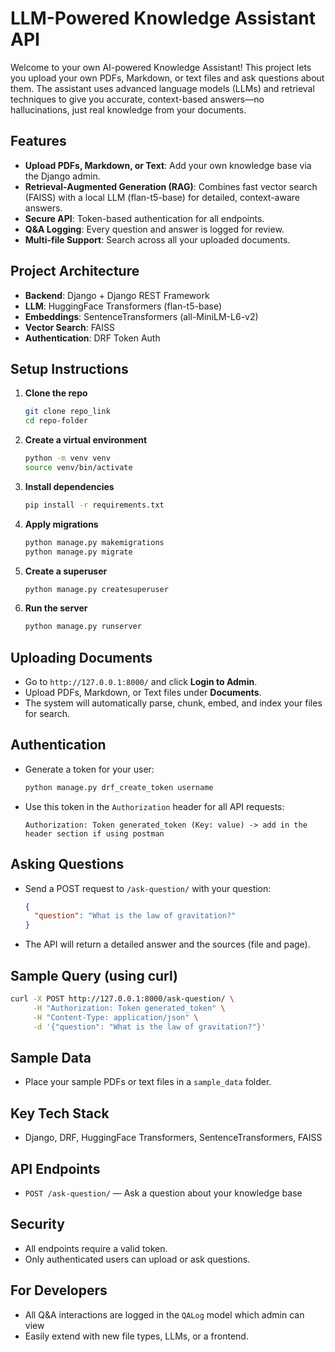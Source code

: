 # LLM-Powered Knowledge Assistant API

Welcome to your own AI-powered Knowledge Assistant! This project lets you upload your own PDFs, Markdown, or text files and ask questions about them. The assistant uses advanced language models (LLMs) and retrieval techniques to give you accurate, context-based answers—no hallucinations, just real knowledge from your documents.

## Features
- **Upload PDFs, Markdown, or Text**: Add your own knowledge base via the Django admin.
- **Retrieval-Augmented Generation (RAG)**: Combines fast vector search (FAISS) with a local LLM (flan-t5-base) for detailed, context-aware answers.
- **Secure API**: Token-based authentication for all endpoints.
- **Q&A Logging**: Every question and answer is logged for review.
- **Multi-file Support**: Search across all your uploaded documents.

## Project Architecture
- **Backend**: Django + Django REST Framework
- **LLM**: HuggingFace Transformers (flan-t5-base)
- **Embeddings**: SentenceTransformers (all-MiniLM-L6-v2)
- **Vector Search**: FAISS
- **Authentication**: DRF Token Auth

## Setup Instructions
1. **Clone the repo**
   ```bash
   git clone repo_link
   cd repo-folder
   ```
2. **Create a virtual environment**
   ```bash
   python -m venv venv
   source venv/bin/activate
   ```
3. **Install dependencies**
   ```bash
   pip install -r requirements.txt
   ```
4. **Apply migrations**
   ```bash
   python manage.py makemigrations
   python manage.py migrate
   ```
5. **Create a superuser**
   ```bash
   python manage.py createsuperuser
   ```
6. **Run the server**
   ```bash
   python manage.py runserver
   ```

## Uploading Documents
- Go to `http://127.0.0.1:8000/` and click **Login to Admin**.
- Upload PDFs, Markdown, or Text files under **Documents**.
- The system will automatically parse, chunk, embed, and index your files for search.

## Authentication
- Generate a token for your user:
  ```bash
  python manage.py drf_create_token username
  ```
- Use this token in the `Authorization` header for all API requests:
  ```
  Authorization: Token generated_token (Key: value) -> add in the header section if using postman
  ```

## Asking Questions
- Send a POST request to `/ask-question/` with your question:
  ```json
  {
    "question": "What is the law of gravitation?"
  }
  ```
- The API will return a detailed answer and the sources (file and page).

## Sample Query (using curl)
```bash
curl -X POST http://127.0.0.1:8000/ask-question/ \
     -H "Authorization: Token generated_token" \
     -H "Content-Type: application/json" \
     -d '{"question": "What is the law of gravitation?"}'
```

## Sample Data
- Place your sample PDFs or text files in a `sample_data` folder.

## Key Tech Stack
- Django, DRF, HuggingFace Transformers, SentenceTransformers, FAISS

## API Endpoints
- `POST /ask-question/` — Ask a question about your knowledge base

## Security
- All endpoints require a valid token.
- Only authenticated users can upload or ask questions.

## For Developers
- All Q&A interactions are logged in the `QALog` model which admin can view
- Easily extend with new file types, LLMs, or a frontend.


